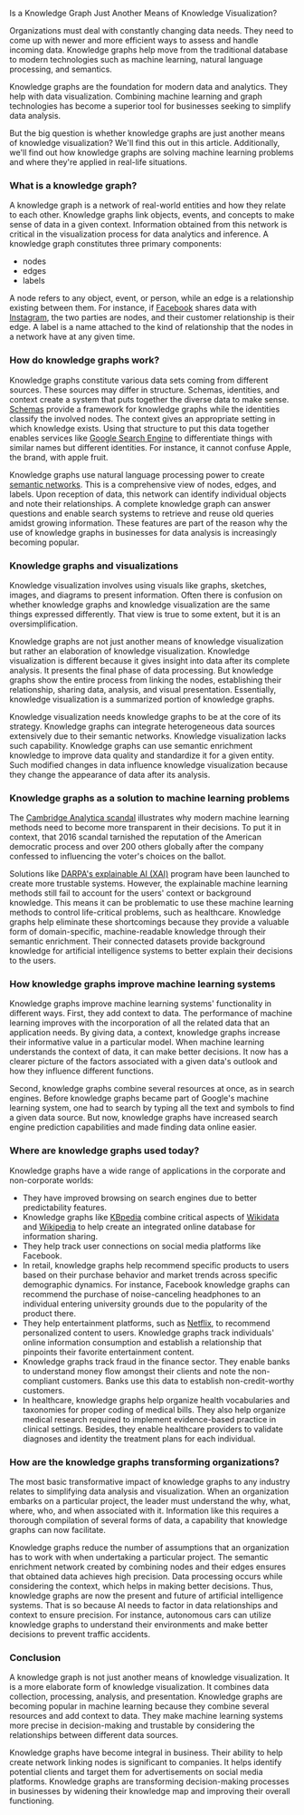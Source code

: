 Is a Knowledge Graph Just Another Means of Knowledge Visualization?

Organizations must deal with constantly changing data needs. They need to come up with newer and more efficient ways to assess and handle incoming data. Knowledge graphs help move from the traditional database to modern technologies such as machine learning, natural language processing, and semantics.

Knowledge graphs are the foundation for modern data and analytics. They help with data visualization. Combining machine learning and graph technologies has become a superior tool for businesses seeking to simplify data analysis.

But the big question is whether knowledge graphs are just another means of knowledge visualization? We'll find this out in this article. Additionally, we'll find out how knowledge graphs are solving machine learning problems and where they're applied in real-life situations.

### What is a knowledge graph?
A knowledge graph is a network of real-world entities and how they relate to each other. Knowledge graphs link objects, events, and concepts to make sense of data in a given context. Information obtained from this network is critical in the visualization process for data analytics and inference. A knowledge graph constitutes three primary components:

- nodes
- edges
- labels

A node refers to any object, event, or person, while an edge is a relationship existing between them. For instance, if [Facebook](https://about.facebook.com/) shares data with [Instagram](https://about.instagram.com/), the two parties are nodes, and their customer relationship is their edge. A label is a name attached to the kind of relationship that the nodes in a network have at any given time.

### How do knowledge graphs work?
Knowledge graphs constitute various data sets coming from different sources. These sources may differ in structure. Schemas, identities, and context create a system that puts together the diverse data to make sense. [Schemas](https://blog.diffbot.com/knowledge-graph-glossary/schema/) provide a framework for knowledge graphs while the identities classify the involved nodes. The context gives an appropriate setting in which knowledge exists. Using that structure to put this data together enables services like [Google Search Engine](https://www.google.co.ke/) to differentiate things with similar names but different identities. For instance, it cannot confuse Apple, the brand, with apple fruit.

Knowledge graphs use natural language processing power to create [semantic networks](https://en.wikipedia.org/wiki/Semantic_network). This is a comprehensive view of nodes, edges, and labels. Upon reception of data, this network can identify individual objects and note their relationships. A complete knowledge graph can answer questions and enable search systems to retrieve and reuse old queries amidst growing information. These features are part of the reason why the use of knowledge graphs in businesses for data analysis is increasingly becoming popular.

### Knowledge graphs and visualizations
Knowledge visualization involves using visuals like graphs, sketches, images, and diagrams to present information. Often there is confusion on whether knowledge graphs and knowledge visualization are the same things expressed differently. That view is true to some extent, but it is an oversimplification.

Knowledge graphs are not just another means of knowledge visualization but rather an elaboration of knowledge visualization. Knowledge visualization is different because it gives insight into data after its complete analysis. It presents the final phase of data processing. But knowledge graphs show the entire process from linking the nodes, establishing their relationship, sharing data, analysis, and visual presentation. Essentially, knowledge visualization is a summarized portion of knowledge graphs.

Knowledge visualization needs knowledge graphs to be at the core of its strategy. Knowledge graphs can integrate heterogeneous data sources extensively due to their semantic networks. Knowledge visualization lacks such capability. Knowledge graphs can use semantic enrichment knowledge to improve data quality and standardize it for a given entity. Such modified changes in data influence knowledge visualization because they change the appearance of data after its analysis.

### Knowledge graphs as a solution to machine learning problems
The [Cambridge Analytica scandal](https://www.nytimes.com/2018/04/04/us/politics/cambridge-analytica-scandal-fallout.html) illustrates why modern machine learning methods need to become more transparent in their decisions. To put it in context, that 2016 scandal tarnished the reputation of the American democratic process and over 200 others globally after the company confessed to influencing the voter's choices on the ballot.

Solutions like [DARPA's explainable AI (XAI)](https://www.darpa.mil/program/explainable-artificial-intelligence) program have been launched to create more trustable systems. However, the explainable machine learning methods still fail to account for the users' context or background knowledge. This means it can be problematic to use these machine learning methods to control life-critical problems, such as healthcare. Knowledge graphs help eliminate these shortcomings because they provide a valuable form of domain-specific, machine-readable knowledge through their semantic enrichment. Their connected datasets provide background knowledge for artificial intelligence systems to better explain their decisions to the users.

### How knowledge graphs improve machine learning systems
Knowledge graphs improve machine learning systems' functionality in different ways. First, they add context to data. The performance of machine learning improves with the incorporation of all the related data that an application needs. By giving data, a context, knowledge graphs increase their informative value in a particular model. When machine learning understands the context of data, it can make better decisions. It now has a clearer picture of the factors associated with a given data's outlook and how they influence different functions.

Second, knowledge graphs combine several resources at once, as in search engines. Before knowledge graphs became part of Google's machine learning system, one had to search by typing all the text and symbols to find a given data source. But now, knowledge graphs have increased search engine prediction capabilities and made finding data online easier.

### Where are knowledge graphs used today?
Knowledge graphs have a wide range of applications in the corporate and non-corporate worlds:
- They have improved browsing on search engines due to better predictability features.
- Knowledge graphs like [KBpedia](https://kbpedia.org/) combine critical aspects of [Wikidata](https://www.wikidata.org/wiki/Wikidata:Main_Page) and [Wikipedia](https://www.wikipedia.org/) to help create an integrated online database for information sharing.
- They help track user connections on social media platforms like Facebook.
- In retail, knowledge graphs help recommend specific products to users based on their purchase behavior and market trends across specific demographic dynamics. For instance, Facebook knowledge graphs can recommend the purchase of noise-canceling headphones to an individual entering university grounds due to the popularity of the product there.
- They help entertainment platforms, such as [Netflix](https://about.netflix.com/), to recommend personalized content to users. Knowledge graphs track individuals' online information consumption and establish a relationship that pinpoints their favorite entertainment content.
- Knowledge graphs track fraud in the finance sector. They enable banks to understand money flow amongst their clients and note the non-compliant customers. Banks use this data to establish non-credit-worthy customers.
- In healthcare, knowledge graphs help organize health vocabularies and taxonomies for proper coding of medical bills. They also help organize medical research required to implement evidence-based practice in clinical settings. Besides, they enable healthcare providers to validate diagnoses and identity the treatment plans for each individual.

### How are the knowledge graphs transforming organizations?
The most basic transformative impact of knowledge graphs to any industry relates to simplifying data analysis and visualization. When an organization embarks on a particular project, the leader must understand the why, what, where, who, and when associated with it. Information like this requires a thorough compilation of several forms of data, a capability that knowledge graphs can now facilitate.

Knowledge graphs reduce the number of assumptions that an organization has to work with when undertaking a particular project. The semantic enrichment network created by combining nodes and their edges ensures that obtained data achieves high precision. Data processing occurs while considering the context, which helps in making better decisions. Thus, knowledge graphs are now the present and future of artificial intelligence systems. That is so because AI needs to factor in data relationships and context to ensure precision. For instance, autonomous cars can utilize knowledge graphs to understand their environments and make better decisions to prevent traffic accidents.

### Conclusion
A knowledge graph is not just another means of knowledge visualization. It is a more elaborate form of knowledge visualization. It combines data collection, processing, analysis, and presentation. Knowledge graphs are becoming popular in machine learning because they combine several resources and add context to data. They make machine learning systems more precise in decision-making and trustable by considering the relationships between different data sources.

Knowledge graphs have become integral in business. Their ability to help create network linking nodes is significant to companies. It helps identify potential clients and target them for advertisements on social media platforms. Knowledge graphs are transforming decision-making processes in businesses by widening their knowledge map and improving their overall functioning.
